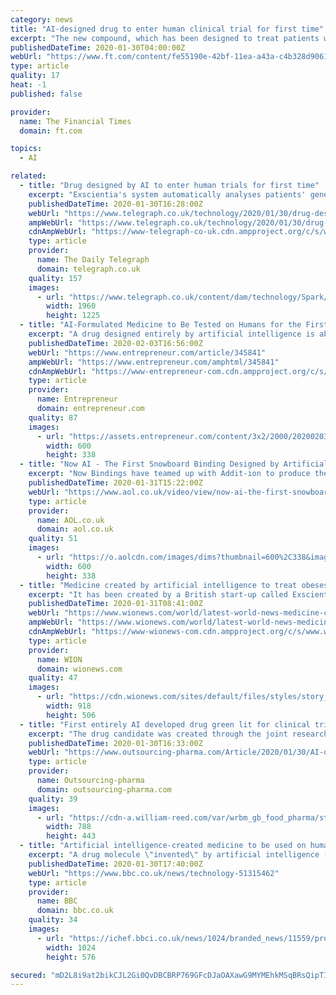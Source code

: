 ```yaml
---
category: news
title: "AI-designed drug to enter human clinical trial for first time"
excerpt: "The new compound, which has been designed to treat patients with obsessive-compulsive disorder, was developed by Oxford-based AI start-up Exscientia in collaboration with the Japanese pharmaceutical firm Sumitomo Dainippon Pharma. In a sharp acceleration of the typical path to drug development, which can take about four and a half years ..."
publishedDateTime: 2020-01-30T04:00:00Z
webUrl: "https://www.ft.com/content/fe55190e-42bf-11ea-a43a-c4b328d9061c"
type: article
quality: 17
heat: -1
published: false

provider:
  name: The Financial Times
  domain: ft.com

topics:
  - AI

related:
  - title: "Drug designed by AI to enter human trials for first time"
    excerpt: "Exscientia's system automatically analyses patients' genetic data and finds molecules that could be used in new medication Credit: Andriy Onufriyenko The first drug designed entirely using artificial intelligence is entering clinical human trials ... Rock Health for The Financial Times earlier this month suggested that AI, machine learning ..."
    publishedDateTime: 2020-01-30T16:28:00Z
    webUrl: "https://www.telegraph.co.uk/technology/2020/01/30/drug-designed-ai-enter-human-trials-first-time/"
    ampWebUrl: "https://www.telegraph.co.uk/technology/2020/01/30/drug-designed-ai-enter-human-trials-first-time/amp/"
    cdnAmpWebUrl: "https://www-telegraph-co-uk.cdn.ampproject.org/c/s/www.telegraph.co.uk/technology/2020/01/30/drug-designed-ai-enter-human-trials-first-time/amp/"
    type: article
    provider:
      name: The Daily Telegraph
      domain: telegraph.co.uk
    quality: 157
    images:
      - url: "https://www.telegraph.co.uk/content/dam/technology/Spark/facebook/artificial-intelligence_trans_NvBQzQNjv4BqqVzuuqpFlyLIwiB6NTmJwfSVWeZ_vEN7c6bHu2jJnT8.jpg"
        width: 1960
        height: 1225
  - title: "AI-Formulated Medicine to Be Tested on Humans for the First Time"
    excerpt: "A drug designed entirely by artificial intelligence is about to enter clinical human trials for the first time. The drug, which is intended to treat obsessive-compulsive disorder, was discovered using AI systems from Oxford-based biotech company Exscientia. While it would usually take around four and a half years to get a drug to this stage of ..."
    publishedDateTime: 2020-02-03T16:56:00Z
    webUrl: "https://www.entrepreneur.com/article/345841"
    ampWebUrl: "https://www.entrepreneur.com/amphtml/345841"
    cdnAmpWebUrl: "https://www-entrepreneur-com.cdn.ampproject.org/c/s/www.entrepreneur.com/amphtml/345841"
    type: article
    provider:
      name: Entrepreneur
      domain: entrepreneur.com
    quality: 87
    images:
      - url: "https://assets.entrepreneur.com/content/3x2/2000/20200203164812-opioid.jpeg?width=600&crop=16:9"
        width: 600
        height: 338
  - title: "Now AI - The First Snowboard Binding Designed by Artificial Intelligence"
    excerpt: "Now Bindings have teamed up with Addit-ion to produce the world's first rideable snowboarding binding designed by Artificial Intelligence. It may look straight out of sci-fi but we're told this thing is 25% lighter than a regular binding and built to charge fast. Get a first look above. ___ Since the magazine first started in 1995, Whitelines ..."
    publishedDateTime: 2020-01-31T15:22:00Z
    webUrl: "https://www.aol.co.uk/video/view/now-ai-the-first-snowboard-binding-designed-by-artificial-intelligence/5e343f9c27f25f1c0840da29/"
    type: article
    provider:
      name: AOL.co.uk
      domain: aol.co.uk
    quality: 51
    images:
      - url: "https://o.aolcdn.com/images/dims?thumbnail=600%2C338&image_uri=https%3A%2F%2Fimg.vidible.tv%2Fprod%2F2020-01%2F31%2F5e343f9c27f25f1c0840da29%2F5e343f9ce7b1d700015d1362_o_F_v1.jpg&client=amp-blogside-v2&signature=dfe66689ffb9ca16b2298052fd8a3df8e07d6285"
        width: 600
        height: 338
  - title: "Medicine created by artificial intelligence to treat obesessive-compulsive disorder first time"
    excerpt: "It has been created by a British start-up called Exscientia and Japanese pharmaceutical firm called Sumitomo Dainippon Pharma. Artificial intelligence has invented a drug molecule that will be used to treat patients who have obsessive-compulsive disorder (OCD) for the first time. It has been created by a British start-up called Exscientia and ..."
    publishedDateTime: 2020-01-31T08:41:00Z
    webUrl: "https://www.wionews.com/world/latest-world-news-medicine-created-by-artificial-intelligence-to-treat-obesessive-compulsive-disorder-first-time-277753"
    ampWebUrl: "https://www.wionews.com/world/latest-world-news-medicine-created-by-artificial-intelligence-to-treat-obesessive-compulsive-disorder-first-time-277753/amp"
    cdnAmpWebUrl: "https://www-wionews-com.cdn.ampproject.org/c/s/www.wionews.com/world/latest-world-news-medicine-created-by-artificial-intelligence-to-treat-obesessive-compulsive-disorder-first-time-277753/amp"
    type: article
    provider:
      name: WION
      domain: wionews.com
    quality: 47
    images:
      - url: "https://cdn.wionews.com/sites/default/files/styles/story_page/public/2019/02/14/83987-untitled-design.jpg?itok=cVucXcjV"
        width: 918
        height: 506
  - title: "First entirely AI developed drug green lit for clinical trial"
    excerpt: "The drug candidate was created through the joint research of Japanese pharma company Sumitomo Dainippon Pharma and Exscientia, with the latter providing the Centaur Chemist AI platform for discovery. Andrew Hopkins, CEO of Exscientia, stated: \"We believe that this entry of DSP-1181, created using AI, into clinical studies is a key milestone in ..."
    publishedDateTime: 2020-01-30T16:33:00Z
    webUrl: "https://www.outsourcing-pharma.com/Article/2020/01/30/AI-developed-drug-goes-to-trial"
    type: article
    provider:
      name: Outsourcing-pharma
      domain: outsourcing-pharma.com
    quality: 39
    images:
      - url: "https://cdn-a.william-reed.com/var/wrbm_gb_food_pharma/storage/images/publications/pharmaceutical-science/outsourcing-pharma.com/headlines/clinical-development/ai-developed-drug-goes-to-trial/10654223-1-eng-GB/AI-developed-drug-goes-to-trial.jpg"
        width: 788
        height: 443
  - title: "Artificial intelligence-created medicine to be used on humans for first time"
    excerpt: "A drug molecule \"invented\" by artificial intelligence (AI) will be used in human trials in a world first for machine learning in medicine. It was created by British start-up Exscientia and Japanese pharmaceutical firm Sumitomo Dainippon Pharma. The drug will be used to treat patients who have obsessive-compulsive disorder (OCD). Typically ..."
    publishedDateTime: 2020-01-30T17:40:00Z
    webUrl: "https://www.bbc.co.uk/news/technology-51315462"
    type: article
    provider:
      name: BBC
      domain: bbc.co.uk
    quality: 34
    images:
      - url: "https://ichef.bbci.co.uk/news/1024/branded_news/11559/production/_110710017_aidrug.gif"
        width: 1024
        height: 576

secured: "mD2L8i9at2bikCJL2Gi0QvDBCBRP769GFcDJaOAXawG9MYMEhkMSqBRsQipTIqa6suhyr1hqzwhbGkBs4q8K0wTfsgstXz+hKyvXsS4Td/Sq9urzgy9LZt37pu9DXmiOIgN8McdlSHGLbo6F6jX/TuZcAbzuWXkAS2xdwPz+KYh/brfwyXy1Py7SqksnyGq/V7g55l6iyX0dH/1ngPhYai2H/+7N19ESIxmWL29g1l8bcxr6ix/jyZgFen6TNSSP7Xo+kZjjOGPxzmqKaysekUN2HN3kGyhcJpjzv6S+TEP+5K9JuN9GRNV5wio33Rw9wQCVntvb2T67bYK8sdg5PNMJ4uCRUXrDFAOngVxn2wObuKrT2UGSRJHtyfvtY31Q3dfnrMyx68MKWT6FSV694KiygnD5JqCepJAFud1pyGjWfRqNEp/29CGH3yfbfsEKgkDjK2Cqrpt9zfOT5x3pOQxyBdYpRm/l2gvAAEZ3K3k=;TJfFJvPpP/vMVyoESoan7Q=="
---
```


